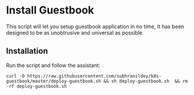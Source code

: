 # Install Guestbook 

This script will let you setup guestbook application in no time,  It has been designed to be as unobtrusive and universal as possible. 

## Installation
Run the script and follow the assistant:

`curl -O https://raw.githubusercontent.com/subhranildey/k8s-guestbook/master/deploy-guestbook.sh && sh deploy-guestbook.sh  && rm -rf deploy-guestbook.sh`

